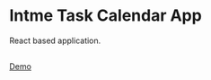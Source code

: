 # Intme Task Calendar App

React based application.

##

[Demo](https://invmetask.actuosus.now.sh/)
